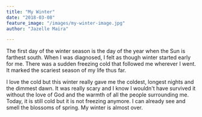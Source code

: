 ```yaml
---
title: "My Winter"
date: "2018-03-08"
feature_image: "/images/my-winter-image.jpg"
author: "Jazelle Maira"

---
```


The first day of the winter season is the day of the year when the Sun is farthest south. When I was diagnosed, I felt as though winter started early for me. There was a sudden freezing cold that followed me wherever I went. It marked the scariest season of my life thus far.

I love the cold but this winter really gave me the coldest, longest nights and the dimmest dawn. It was really scary and I know I wouldn't have survived it without the love of God and the warmth of all the people surrounding me. Today, it is still cold but it is not freezing anymore. I can already see and smell the blossoms of spring. My winter is almost over.
